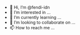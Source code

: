 - 👋 Hi, I’m @fendi-idn
- 👀 I’m interested in ...
- 🌱 I’m currently learning ...
- 💞️ I’m looking to collaborate on ...
- 📫 How to reach me ...

<!---
fendi-idn/fendi-idn is a ✨ special ✨ repository because its `README.md` (this file) appears on your GitHub profile.
You can click the Preview link to take a look at your changes.
--->

